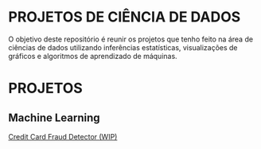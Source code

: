 # PROJETOS DE CIÊNCIA DE DADOS
O objetivo deste repositório é reunir os projetos que tenho feito na área de ciências de dados utilizando inferências estatísticas, visualizações de gráficos e algoritmos de aprendizado de máquinas.
# PROJETOS

## Machine Learning
[Credit Card Fraud Detector (WIP)](https://github.com/Marcos-Vinicius-Santos-Ramos/Machine-Learning-and-Credit-Card-Fraud-Detection)
